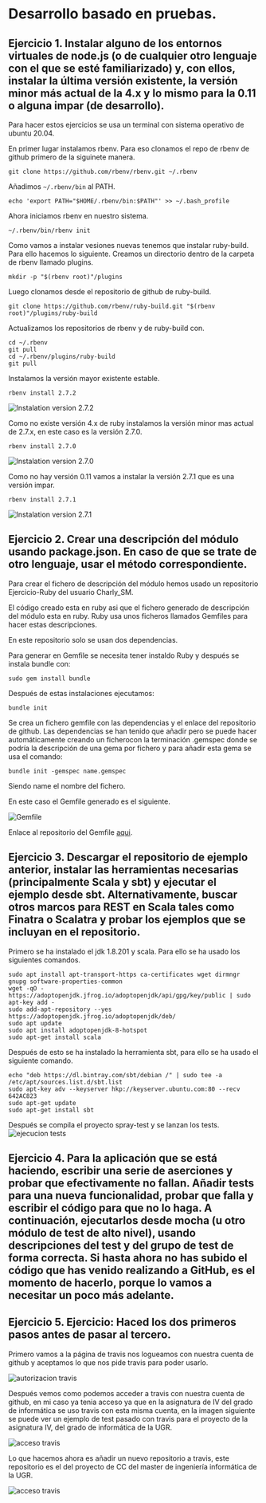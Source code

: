 # Desarrollo basado en pruebas.

## Ejercicio 1. Instalar alguno de los entornos virtuales de node.js (o de cualquier otro lenguaje con el que se esté familiarizado) y, con ellos, instalar la última versión existente, la versión minor más actual de la 4.x y lo mismo para la 0.11 o alguna impar (de desarrollo).

Para hacer estos ejercicios se usa un terminal con sistema operativo de ubuntu 20.04.

En primer lugar instalamos rbenv. Para eso clonamos el repo de rbenv de github primero de la siguinete manera.
```
git clone https://github.com/rbenv/rbenv.git ~/.rbenv
```

Añadimos ```~/.rbenv/bin``` al PATH.

```
echo 'export PATH="$HOME/.rbenv/bin:$PATH"' >> ~/.bash_profile
```
Ahora iniciamos rbenv en nuestro sistema.

```
~/.rbenv/bin/rbenv init
```

Como vamos a instalar vesiones nuevas tenemos que instalar ruby-build. Para ello hacemos lo siguiente.
Creamos un directorio dentro de la carpeta de rbenv llamado plugins.

```
mkdir -p "$(rbenv root)"/plugins
```

Luego clonamos desde el repositorio de github de ruby-build.

```
git clone https://github.com/rbenv/ruby-build.git "$(rbenv root)"/plugins/ruby-build
```

Actualizamos los repositorios de rbenv y de ruby-build con.

```
cd ~/.rbenv
git pull
cd ~/.rbenv/plugins/ruby-build
git pull
```

Instalamos la versión mayor existente estable.

```
rbenv install 2.7.2
```

![Instalation version 2.7.2](https://github.com/CharlySM/Ejericios_CC-20-21/blob/main/Desarrollo%20basado%20en%20pruebas/img/installingRuby-2.7.2.PNG)

Como no existe versión 4.x de ruby instalamos la versión minor mas actual de 2.7.x, en este caso es la versión 2.7.0.
```
rbenv install 2.7.0
```

![Instalation version 2.7.0](https://github.com/CharlySM/Ejericios_CC-20-21/blob/main/Desarrollo%20basado%20en%20pruebas/img/installingRuby-2.7.0.PNG)

Como no hay versión 0.11 vamos a instalar la versión 2.7.1 que es una versión impar.

```
rbenv install 2.7.1
```
![Instalation version 2.7.1](https://github.com/CharlySM/Ejericios_CC-20-21/blob/main/Desarrollo%20basado%20en%20pruebas/img/installingRuby-2.7.1.PNG)

## Ejercicio 2. Crear una descripción del módulo usando package.json. En caso de que se trate de otro lenguaje, usar el método correspondiente.

Para crear el fichero de descripción del módulo hemos usado un repositorio Ejercicio-Ruby del usuario Charly_SM.

El código creado esta en ruby asi que el fichero generado de descripción del módulo esta en ruby. Ruby usa unos ficheros llamados Gemfiles para hacer estas descripciones.

En este repositorio solo se usan dos dependencias.

Para generar en Gemfile se necesita tener instaldo Ruby y después se instala bundle con:

```
sudo gem install bundle
```

Después de estas instalaciones ejecutamos:

```
bundle init
```

Se crea un fichero gemfile con las dependencias y el enlace del repositorio de github.
Las dependencias se han tenido que añadir pero se puede hacer automáticamente creando un ficherocon la terminación .gemspec donde se podría la descripción de una gema por fichero y para añadir esta gema se usa el comando:
```
bundle init -gemspec name.gemspec
```

Siendo name el nombre del fichero.

En este caso el Gemfile generado es el siguiente.

![Gemfile](https://github.com/CharlySM/Ejericios_CC-20-21/blob/main/Desarrollo%20basado%20en%20pruebas/img/Gemfile.PNG)

Enlace al repositorio del Gemfile [aqui](https://github.com/CharlySM/Ejercicio-Ruby).

## Ejercicio 3. Descargar el repositorio de ejemplo anterior, instalar las herramientas necesarias (principalmente Scala y sbt) y ejecutar el ejemplo desde sbt. Alternativamente, buscar otros marcos para REST en Scala tales como Finatra o Scalatra y probar los ejemplos que se incluyan en el repositorio.

Primero se ha instalado el jdk 1.8.201 y scala. Para ello se ha usado los siguientes comandos.
```
sudo apt install apt-transport-https ca-certificates wget dirmngr gnupg software-properties-common
wget -qO - https://adoptopenjdk.jfrog.io/adoptopenjdk/api/gpg/key/public | sudo apt-key add -
sudo add-apt-repository --yes https://adoptopenjdk.jfrog.io/adoptopenjdk/deb/
sudo apt update
sudo apt install adoptopenjdk-8-hotspot
sudo apt-get install scala
```

Después de esto se ha instalado la herramienta sbt, para ello se ha usado el siguiente comando.

```
echo "deb https://dl.bintray.com/sbt/debian /" | sudo tee -a /etc/apt/sources.list.d/sbt.list
sudo apt-key adv --keyserver hkp://keyserver.ubuntu.com:80 --recv 642AC823
sudo apt-get update
sudo apt-get install sbt
```

Después se compila el proyecto spray-test y se lanzan los tests.
![ejecucion tests](https://github.com/CharlySM/Ejericios_CC-20-21/blob/main/Desarrollo%20basado%20en%20pruebas/img/testSpray.PNG)

## Ejercicio 4. Para la aplicación que se está haciendo, escribir una serie de aserciones y probar que efectivamente no fallan. Añadir tests para una nueva funcionalidad, probar que falla y escribir el código para que no lo haga. A continuación, ejecutarlos desde mocha (u otro módulo de test de alto nivel), usando descripciones del test y del grupo de test de forma correcta. Si hasta ahora no has subido el código que has venido realizando a GitHub, es el momento de hacerlo, porque lo vamos a necesitar un poco más adelante.


## Ejercicio 5. Ejercicio: Haced los dos primeros pasos antes de pasar al tercero.

Primero vamos a la página de travis nos logueamos con nuestra cuenta de github y aceptamos lo que nos pide travis para poder usarlo.

![autorizacion travis](https://github.com/CharlySM/Ejericios_CC-20-21/blob/main/Desarrollo%20basado%20en%20pruebas/img/travis1.PNG)

Después vemos como podemos acceder a travis con nuestra cuenta de github, en mi caso ya tenia acceso ya que en la asignatura de IV del grado de informática se uso travis con esta misma cuenta, en la imagen siguiente se puede ver un ejemplo de test pasado con travis para el proyecto de la asignatura IV, del grado de informática de la UGR.

![acceso travis](https://github.com/CharlySM/Ejericios_CC-20-21/blob/main/Desarrollo%20basado%20en%20pruebas/img/travis2.PNG)

Lo que hacemos ahora es añadir un nuevo repositorio a travis, este repositorio es el del proyecto de CC del master de ingeniería informática de la UGR.

![acceso travis](https://github.com/CharlySM/Ejericios_CC-20-21/blob/main/Desarrollo%20basado%20en%20pruebas/img/travis3.PNG)
